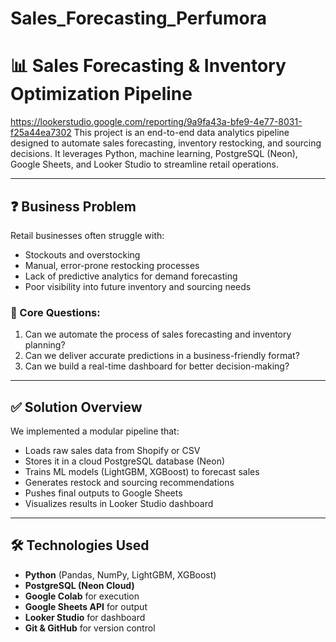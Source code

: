 # Sales_Forecasting_Perfumora

# 📊 Sales Forecasting & Inventory Optimization Pipeline
https://lookerstudio.google.com/reporting/9a9fa43a-bfe9-4e77-8031-f25a44ea7302
This project is an end-to-end data analytics pipeline designed to automate sales forecasting, inventory restocking, and sourcing decisions. It leverages Python, machine learning, PostgreSQL (Neon), Google Sheets, and Looker Studio to streamline retail operations.

---

## ❓ Business Problem

Retail businesses often struggle with:
- Stockouts and overstocking
- Manual, error-prone restocking processes
- Lack of predictive analytics for demand forecasting
- Poor visibility into future inventory and sourcing needs

### 📌 Core Questions:
1. Can we automate the process of sales forecasting and inventory planning?
2. Can we deliver accurate predictions in a business-friendly format?
3. Can we build a real-time dashboard for better decision-making?

---

## ✅ Solution Overview

We implemented a modular pipeline that:

- Loads raw sales data from Shopify or CSV
- Stores it in a cloud PostgreSQL database (Neon)
- Trains ML models (LightGBM, XGBoost) to forecast sales
- Generates restock and sourcing recommendations
- Pushes final outputs to Google Sheets
- Visualizes results in Looker Studio dashboard

---

## 🛠️ Technologies Used

- **Python** (Pandas, NumPy, LightGBM, XGBoost)
- **PostgreSQL (Neon Cloud)**
- **Google Colab** for execution
- **Google Sheets API** for output
- **Looker Studio** for dashboard
- **Git & GitHub** for version control


